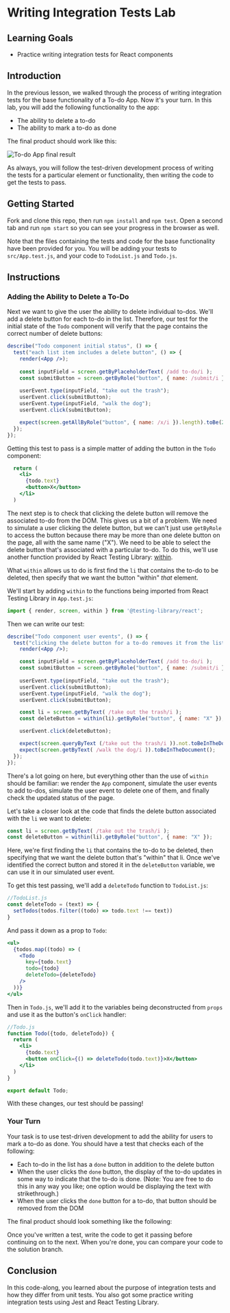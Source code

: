 # Writing Integration Tests Lab

## Learning Goals

- Practice writing integration tests for React components

## Introduction

In the previous lesson, we walked through the process of writing integration
tests for the base functionality of a To-do App. Now it's your turn. In this
lab, you will add the following functionality to the app:

- The ability to delete a to-do
- The ability to mark a to-do as done

The final product should work like this:

![To-do App final result](https://curriculum-content.s3.amazonaws.com/react-hooks-tdd/writing-integration-tests-lab/todo-app.gif)

As always, you will follow the test-driven development process of writing the
tests for a particular element or functionality, then writing the code to get
the tests to pass.

## Getting Started

Fork and clone this repo, then run `npm install` and `npm test`. Open a second
tab and run `npm start` so you can see your progress in the browser as well.

Note that the files containing the tests and code for the base functionality
have been provided for you. You will be adding your tests to `src/App.test.js`,
and your code to `TodoList.js` and `Todo.js`.

## Instructions



### Adding the Ability to Delete a To-Do

Next we want to give the user the ability to delete individual to-dos. We'll add
a delete button for each to-do in the list. Therefore, our test for the initial
state of the `Todo` component will verify that the page contains the correct
number of delete buttons:

```jsx
describe("Todo component initial status", () => {
  test("each list item includes a delete button", () => {
    render(<App />);
  
    const inputField = screen.getByPlaceholderText( /add to-do/i );
    const submitButton = screen.getByRole("button", { name: /submit/i });
    
    userEvent.type(inputField, "take out the trash");
    userEvent.click(submitButton);
    userEvent.type(inputField, "walk the dog");
    userEvent.click(submitButton);

    expect(screen.getAllByRole("button", { name: /x/i }).length).toBe(2);
  });
});
```

Getting this test to pass is a simple matter of adding the button in the `Todo`
component:

```jsx
  return (
    <li>
      {todo.text} 
      <button>X</button>
    </li>
  )
```

The next step is to check that clicking the delete button will remove the
associated to-do from the DOM. This gives us a bit of a problem. We need to
simulate a user clicking the delete button, but we can't just use `getByRole` to
access the button because there may be more than one delete button on the page,
all with the same name ("X"). We need to be able to select the delete button
that's associated with a particular to-do. To do this, we'll use another
function provided by React Testing Library: [within][].

What `within` allows us to do is first find the `li` that contains the to-do to
be deleted, then specify that we want the button "within" _that_ element.

We'll start by adding `within` to the functions being imported from React
Testing Library in `App.test.js`:

```jsx
import { render, screen, within } from '@testing-library/react';
```

Then we can write our test:

```jsx
describe("Todo component user events", () => {
  test("clicking the delete button for a to-do removes it from the list", () => {
    render(<App />);

    const inputField = screen.getByPlaceholderText( /add to-do/i );
    const submitButton = screen.getByRole("button", { name: /submit/i });
    
    userEvent.type(inputField, "take out the trash");
    userEvent.click(submitButton);
    userEvent.type(inputField, "walk the dog");
    userEvent.click(submitButton);

    const li = screen.getByText( /take out the trash/i );
    const deleteButton = within(li).getByRole("button", { name: "X" });

    userEvent.click(deleteButton);

    expect(screen.queryByText (/take out the trash/i )).not.toBeInTheDocument();
    expect(screen.getByText( /walk the dog/i )).toBeInTheDocument();
  });
});
```

There's a lot going on here, but everything other than the use of `within`
should be familiar: we render the `App` component, simulate the user events to
add to-dos, simulate the user event to delete one of them, and finally check the
updated status of the page.

Let's take a closer look at the code that finds the delete button associated with
the `li` we want to delete:

```jsx
const li = screen.getByText( /take out the trash/i );
const deleteButton = within(li).getByRole("button", { name: "X" });
```

Here, we're first finding the `li` that contains the to-do to be deleted, then
specifying that we want the delete button that's "within" that li. Once we've
identified the correct button and stored it in the `deleteButton` variable, we
can use it in our simulated user event.

To get this test passing, we'll add a `deleteTodo` function to `TodoList.js`:

```jsx
//TodoList.js
const deleteTodo = (text) => {
  setTodos(todos.filter((todo) => todo.text !== text))
}
```

And pass it down as a prop to `Todo`:

```jsx
<ul>
  {todos.map((todo) => (
    <Todo
      key={todo.text} 
      todo={todo}
      deleteTodo={deleteTodo}
    />
  ))}
</ul>
```

Then in `Todo.js`, we'll add it to the variables being deconstructed from
`props` and use it as the button's `onClick` handler:

```jsx
//Todo.js
function Todo({todo, deleteTodo}) {
  return (
    <li>
      {todo.text} 
      <button onClick={() => deleteTodo(todo.text)}>X</button>
    </li>
  )
}

export default Todo;
```

With these changes, our test should be passing!

### Your Turn

Your task is to use test-driven development to add the ability for users to mark
a to-do as done. You should have a test that checks each of the following:

- Each to-do in the list has a `done` button in addition to the delete button
- When the user clicks the `done` button, the display of the to-do updates in
  some way to indicate that the to-do is done. (Note: You are free to do this in
  any way you like; one option would be displaying the text with strikethrough.)
- When the user clicks the `done` button for a to-do, that button should be
  removed from the DOM

The final product should look something like the following:



Once you've written a test, write the code to get it passing before continuing
on to the next. When you're done, you can compare your code to the solution branch.

## Conclusion

In this code-along, you learned about the purpose of integration tests and how
they differ from unit tests. You also got some practice writing integration
tests using Jest and React Testing Library.

[eslint]: https://eslint.org/
[typescript]: https://www.typescriptlang.org/
[guiding-principles]: https://testing-library.com/docs/guiding-principles
[source]: https://kentcdodds.com/blog/write-tests
[testing-library]: https://testing-library.com/
[getByPlaceholderText]: https://testing-library.com/docs/queries/byplaceholdertext/
[within]: https://testing-library.com/docs/dom-testing-library/api-within/
